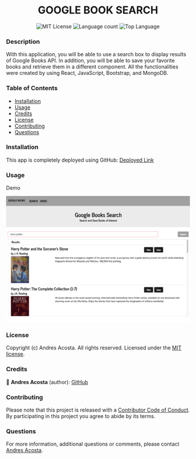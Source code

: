 <h1 align="center"> GOOGLE BOOK SEARCH </h1> 

<div align="center"> 

![MIT License](https://img.shields.io/apm/l/atomic-design-ui.svg?) ![Language count](https://img.shields.io/github/languages/count/acosta-andres-r/google-books-search) ![Top Language](https://img.shields.io/github/languages/top/acosta-andres-r/google-books-search)
</div>
  
### Description
With this application, you will be able to use a search box to display results of Google Books API. In addition, you will be able to save your favorite books and retrieve them in a different component. All the functionalities were created by using React, JavaScript, Bootstrap, and MongoDB.

### Table of Contents

  * [Installation](#installation)
  * [Usage](#usage)
  * [Credits](#credits)
  * [License](#license)
  * [Contributing](#contributing)
  * [Questions](#questions)

### Installation
This app is completely deployed using GitHub: [Deployed Link](https://aa-google-book-search.herokuapp.com)

### Usage

Demo

![](./demo/google-book-search.png)

### License

Copyright (c) Andres Acosta. All rights reserved.
Licensed under the [MIT license](LICENSE).

### Credits

👤 **Andres Acosta** (author): [GitHub](https://github.com/acosta-andres-r)


### Contributing
Please note that this project is released with a [Contributor Code of Conduct](CODE_OF_CONDUCT.md). By participating in this project you agree to abide by its terms.


### Questions
 For more information, additional questions or comments, please contact [Andres Acosta](https://github.com/acosta-andres-r).

